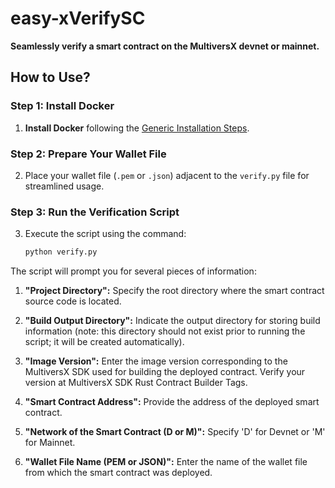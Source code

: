 # easy-xVerifySC
**Seamlessly verify a smart contract on the MultiversX devnet or mainnet.**

## How to Use?

### Step 1: Install Docker
1. **Install Docker** following the [Generic Installation Steps](https://docs.docker.com/desktop/install/linux-install/).

### Step 2: Prepare Your Wallet File
2. Place your wallet file (`.pem` or `.json`) adjacent to the `verify.py` file for streamlined usage.

### Step 3: Run the Verification Script
3. Execute the script using the command:
   ```bash
   python verify.py

The script will prompt you for several pieces of information:

1. **"Project Directory":**  Specify the root directory where the smart contract source code is located.

2. **"Build Output Directory":**  Indicate the output directory for storing build information (note: this directory should not exist prior to running the script; it will be created automatically).

3. **"Image Version":**  Enter the image version corresponding to the MultiversX SDK used for building the deployed contract. Verify your version at MultiversX SDK Rust Contract Builder Tags.

4. **"Smart Contract Address":**  Provide the address of the deployed smart contract.

5. **"Network of the Smart Contract (D or M)":**  Specify 'D' for Devnet or 'M' for Mainnet.

6. **"Wallet File Name (PEM or JSON)":**  Enter the name of the wallet file from which the smart contract was deployed.